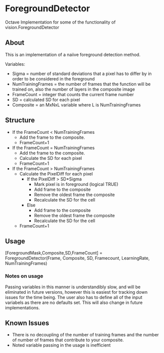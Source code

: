 # ForegroundDetector
Octave Implementation for some of the functionality of vision.ForegroundDetector

## About
This is an implementation of a naiive foreground detection method.

Variables:

* Sigma = number of standard deviations that a pixel has to differ by in order to be considered in the foreground
* NumTrainingFrames = the number of frames that the function will be trained on, also the number of layers in the composite image
* FrameCount = integer that counts the current frame number
* SD = calculated SD for each pixel
* Composite = an MxNxL variable where L is NumTrainingFrames

## Structure

- If the FrameCount < NumTrainingFrames
  - Add the frame to the composite.
  - FrameCount+1
- If the FrameCount = NumTrainingFrames
  - Add the frame to the composite.
  - Calculate the SD for each pixel
  - FrameCount+1
- If the FrameCount > NumTrainingFrames
  - Calculate the PixelDiff for each pixel
    - If the PixelDiff > SD*Sigma
      - Mark pixel is in foreground (logical TRUE)
      - Add frame to the composite
      - Remove the oldest frame the composite
      - Recalculate the SD for the cell
    - Else
      - Add frame to the composite
      - Remove the oldest frame the composite
      - Recalculate the SD for the cell
  - FrameCount+1


## Usage

[ForegroundMask,Composite,SD,FrameCount] = ForegroundDetector(Frame, Composite, SD, Framecount, LearningRate, NumTrainingFrames)

### Notes on usage

Passing variables in this manner is understandibly slow, and will be eliminated in future versions, however this is easiest for tracking down issues for the time being. The user also has to define all of the input variabels as there are no defaults set. This will also change in future implementations.

## Known Issues

- There is no decoupling of the number of training frames and the number of number of frames that contribute to your composite.
- Noted variable passing in the usage is inefficient












